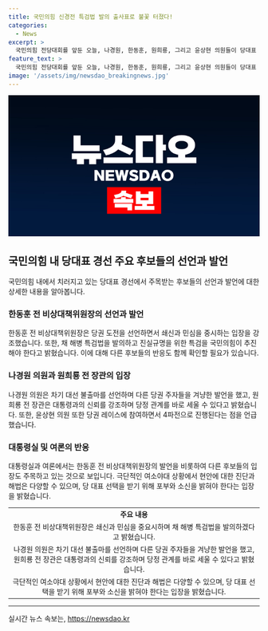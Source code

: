 ```yaml
---
title: 국민의힘 신경전 특검법 발의 출사표로 불꽃 터졌다!
categories:
  - News
excerpt: >
  국민의힘 전당대회를 앞둔 오늘, 나경원, 한동훈, 원희룡, 그리고 윤상현 의원들이 당대표 출마를 선언했다. 특히, 한동훈 전 비상대책위원장은 채 해병 특검법 발의로 주목을 받았으며, 당권 레이스가 4파전으로 치러지고 있는 가운데 각 후보의 입장을 명확히 했다. 국민의 관심이 집중되는 당대회는 한 달 뒤에 열리게 된다.
feature_text: >
  국민의힘 전당대회를 앞둔 오늘, 나경원, 한동훈, 원희룡, 그리고 윤상현 의원들이 당대표 출마를 선언했다. 특히, 한동훈 전 비상대책위원장은 채 해병 특검법 발의로 주목을 받았으며, 당권 레이스가 4파전으로 치러지고 있는 가운데 각 후보의 입장을 명확히 했다. 국민의 관심이 집중되는 당대회는 한 달 뒤에 열리게 된다.
image: '/assets/img/newsdao_breakingnews.jpg'
---
```


<p><img src="/assets/img/newsdao_breakingnews.jpg" alt="koreaapp 속보" /></p>

<h2 data-ke-size="size26">국민의힘 내 당대표 경선 주요 후보들의 선언과 발언</h2>

<p data-ke-size="size16">국민의힘 내에서 치러지고 있는 당대표 경선에서 주목받는 후보들의 선언과 발언에 대한 상세한 내용을 알아봅니다.</p>

<h3>한동훈 전 비상대책위원장의 선언과 발언</h3>

<p data-ke-size="size16">한동훈 전 비상대책위원장은 당권 도전을 선언하면서 쇄신과 민심을 중시하는 입장을 강조했습니다. 또한, 채 해병 특검법을 발의하고 진실규명을 위한 특검을 국민의힘이 추진해야 한다고 밝혔습니다. 이에 대해 다른 후보들의 반응도 함께 확인할 필요가 있습니다.</p>

<h3>나경원 의원과 원희룡 전 장관의 입장</h3>

<p data-ke-size="size16">나경원 의원은 차기 대선 불출마를 선언하며 다른 당권 주자들을 겨냥한 발언을 했고, 원희룡 전 장관은 대통령과의 신뢰를 강조하며 당정 관계를 바로 세울 수 있다고 밝혔습니다. 또한, 윤상현 의원 또한 당권 레이스에 참여하면서 4파전으로 진행된다는 점을 언급했습니다.</p>

<h3>대통령실 및 여론의 반응</h3>

<p data-ke-size="size16">대통령실과 여론에서는 한동훈 전 비상대책위원장의 발언을 비롯하여 다른 후보들의 입장도 주목하고 있는 것으로 보입니다. 극단적인 여소야대 상황에서 현안에 대한 진단과 해법은 다양할 수 있으며, 당 대표 선택을 받기 위해 포부와 소신을 밝혀야 한다는 입장을 밝혔습니다.</p>

<table>
    <tr>
        <td style="text-align: center; height: 17px;"><b>주요 내용</b></td>
    </tr>
    <tr>
        <td style="text-align: center; height: 17px;">한동훈 전 비상대책위원장은 쇄신과 민심을 중요시하며 채 해병 특검법을 발의하겠다고 밝혔습니다.</td>
    </tr>
    <tr>
        <td style="text-align: center; height: 17px;">나경원 의원은 차기 대선 불출마를 선언하며 다른 당권 주자들을 겨냥한 발언을 했고, 원희룡 전 장관은 대통령과의 신뢰를 강조하며 당정 관계를 바로 세울 수 있다고 밝혔습니다.</td>
    </tr>
    <tr>
        <td style="text-align: center; height: 17px;">극단적인 여소야대 상황에서 현안에 대한 진단과 해법은 다양할 수 있으며, 당 대표 선택을 받기 위해 포부와 소신을 밝혀야 한다는 입장을 밝혔습니다.</td>
    </tr>
</table>

<p><hr></p>
실시간 뉴스 속보는, <a href="https://newsdao.kr" rel="dofollow">https://newsdao.kr</a>


